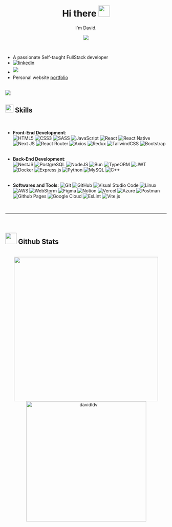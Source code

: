 
<h1 align="center"><b>Hi there </b><img src="https://media.giphy.com/media/hvRJCLFzcasrR4ia7z/giphy.gif" width="35"></h1>
<p align="center">I'm David.</p>
<!--  -->
<p align="center">
  <a href="https://github.com/DenverCoder1/readme-typing-svg"><img src="https://readme-typing-svg.herokuapp.com?font=Time+New+Roman&color=cyan&size=25&center=true&vCenter=true&width=600&height=100&lines=Self-taught+FullStack+Developer,;Software+Engineering+Student,;Active+Learner/Researcher,;Love+to+learn+new+stuffs."></a>
</p>
<br>

- A passionate Self-taught FullStack developer
- <a href="https://linkedin.com/in/davidldv" target="_blank"><img src="https://img.shields.io/badge/linkedin:  davidldv-%2300acee.svg?color=405DE6&style=for-the-badge&logo=linkedin&logoColor=white" alt=linkedin style="margin-bottom: 5px;"/></a>
- <a href="mailto:dlondon.dev@gmail.com" target="_blank"><img src="https://img.shields.io/badge/gmail:  dlondon.dev-%23EA4335.svg?style=for-the-badge&logo=gmail&logoColor=white" t=mail style="margin-bottom: 5px;" /></a>
- Personal website [portfolio](https://londondavid.vercel.app/)

<br>
<img src="https://user-images.githubusercontent.com/73097560/115834477-dbab4500-a447-11eb-908a-139a6edaec5c.gif">

## <img src="https://media2.giphy.com/media/QssGEmpkyEOhBCb7e1/giphy.gif?cid=ecf05e47a0n3gi1bfqntqmob8g9aid1oyj2wr3ds3mg700bl&rid=giphy.gif" width ="25"><b> Skills</b>
<br>

<p align="center">
    
- **Front-End Development**:
  <br>
   ![HTML5](https://ziadoua.github.io/m3-Markdown-Badges/badges/HTML/html1.svg)
   ![CSS3](https://ziadoua.github.io/m3-Markdown-Badges/badges/CSS/css1.svg)
   ![SASS](https://ziadoua.github.io/m3-Markdown-Badges/badges/Sass/sass2.svg)
   ![JavaScript](https://img.shields.io/badge/Javascript%20-%232370ED.svg?style=for-the-badge&logo=javascript&logoColor=white)
   ![React](https://ziadoua.github.io/m3-Markdown-Badges/badges/React/react3.svg) 
   ![React Native](https://ziadoua.github.io/m3-Markdown-Badges/badges/ReactNative/reactnative3.svg)
   ![Next JS](https://ziadoua.github.io/m3-Markdown-Badges/badges/NextJS/nextjs1.svg)
   ![React Router](https://img.shields.io/badge/React_Router-CA4245?style=flat&logo=react-router&logoColor=white)
   ![Axios](https://ziadoua.github.io/m3-Markdown-Badges/badges/Axios/axios1.svg)
   ![Redux](https://ziadoua.github.io/m3-Markdown-Badges/badges/Redux/redux2.svg)
   ![TailwindCSS](https://ziadoua.github.io/m3-Markdown-Badges/badges/TailwindCSS/tailwindcss2.svg)
   ![Bootstrap](https://ziadoua.github.io/m3-Markdown-Badges/badges/Bootstrap/bootstrap1.svg)
<br><br>

- **Back-End Development**:
  <br>
    ![NestJS](https://ziadoua.github.io/m3-Markdown-Badges/badges/NestJS/nestjs1.svg) 
    ![PostgreSQL](https://ziadoua.github.io/m3-Markdown-Badges/badges/PostgreSQL/postgresql1.svg)
    ![NodeJS](https://ziadoua.github.io/m3-Markdown-Badges/badges/NodeJS/nodejs1.svg)
    ![Bun](https://img.shields.io/badge/Bun-%23000000.svg?style=for-the-badge&logo=bun&logoColor=white)
    ![TypeORM](https://ziadoua.github.io/m3-Markdown-Badges/badges/TypeORM/typeorm1.svg)
    ![JWT](https://ziadoua.github.io/m3-Markdown-Badges/badges/JWT/jwt1.svg)
    ![Docker](https://ziadoua.github.io/m3-Markdown-Badges/badges/Docker/docker1.svg)
    ![Express.js](https://ziadoua.github.io/m3-Markdown-Badges/badges/Express/express1.svg)
    ![Python](https://img.shields.io/badge/Python%20-%2314354C.svg?style=for-the-badge&logo=python&logoColor=white)
    ![MySQL](https://img.shields.io/badge/mysql-%2300f.svg?style=flat&logo=mysql&logoColor=white)
    ![C++](https://img.shields.io/badge/C++%20-%2300599C.svg?style=for-the-badge&logo=c%2B%2B&logoColor=white)
<br><br>
- **Softwares and Tools**:
    ![Git](https://img.shields.io/badge/git-%23F05033.svg?style=for-the-badge&logo=git&logoColor=white)
    ![GitHub](https://img.shields.io/badge/github-%23121011.svg?style=for-the-badge&logo=github&logoColor=white)
    ![Visual Studio Code](https://img.shields.io/badge/Visual%20Studio%20Code-0078d7.svg?style=for-the-badge&logo=visual-studio-code&logoColor=white)
    ![Linux](https://img.shields.io/badge/Linux-FCC624?style=for-the-badge&logo=linux&logoColor=black)
    ![AWS](https://ziadoua.github.io/m3-Markdown-Badges/badges/AWS/aws3.svg)
    ![WebStorm](https://ziadoua.github.io/m3-Markdown-Badges/badges/Webstorm/webstorm1.svg)
    ![Figma](https://ziadoua.github.io/m3-Markdown-Badges/badges/Figma/figma3.svg)
    ![Notion](https://ziadoua.github.io/m3-Markdown-Badges/badges/Notion/notion3.svg)
    ![Vercel](https://ziadoua.github.io/m3-Markdown-Badges/badges/Vercel/vercel1.svg)
    ![Azure](https://img.shields.io/badge/azure-%230072C6.svg?style=flat&logo=microsoftazure&logoColor=white)
    ![Postman](https://img.shields.io/badge/Postman-FF6C37?style=flat&logo=postman&logoColor=white)
    ![Github Pages](https://img.shields.io/badge/github%20pages-121013?style=flat&logo=github&logoColor=white)
    ![Google Cloud](https://img.shields.io/badge/Google%20Cloud-%234285F4.svg?style=flat&logo=google-cloud&logoColor=white)
    ![EsLint](https://ziadoua.github.io/m3-Markdown-Badges/badges/ESLint/eslint1.svg)
    ![Vite.js](https://ziadoua.github.io/m3-Markdown-Badges/badges/ViteJS/vitejs1.svg)
  <br>
</p>
<br>

-----
<br>

## <img src="https://media.giphy.com/media/iY8CRBdQXODJSCERIr/giphy.gif" width="35"><b> Github Stats </b>
<br>
<div align="center">
<a href="https://github.com/davidldv/">
  <img src="https://github-readme-stats.vercel.app/api?username=davidldv&include_all_commits=true&count_private=true&show_icons=true&line_height=20&title_color=7A7ADB&icon_color=2234AE&text_color=D3D3D3&bg_color=0,000000,130F40" width="450"/>
  <img src="https://github-readme-stats.vercel.app/api/top-langs?username=davidldv&show_icons=true&locale=en&layout=compact&line_height=20&title_color=7A7ADB&icon_color=2234AE&text_color=D3D3D3&bg_color=0,000000,130F40" width="375"  alt="davidldv"/>

